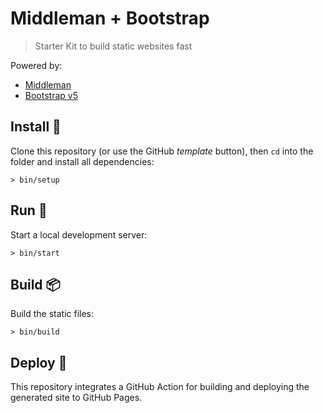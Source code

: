 # Middleman + Bootstrap

> Starter Kit to build static websites fast

Powered by:

- [Middleman](https://middlemanapp.com)
- [Bootstrap v5](https://getbootstrap.com)

## Install 🔧

Clone this repository (or use the GitHub *template* button), then `cd` into the folder and install all dependencies:

```
> bin/setup
```

## Run 🏃

Start a local development server:

```
> bin/start
```

## Build 📦

Build the static files:

```
> bin/build
```

## Deploy 🚀

This repository integrates a GitHub Action for building and deploying the generated site to GitHub Pages.
